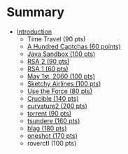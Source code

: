 # Summary

* [Introduction](README.md)
   * Time Travel (90 pts)
   * [A Hundred Captchas (60 points)](a_hundred_captchas_60_points.md)
   * [Java Sandbox (100 pts)](java_sandbox_100_pts.md)
   * [RSA 2 (90 pts)](rsa_2_90_pts.md)
   * [RSA 1 (60 pts)](rsa_1_60_pts.md)
   * [May 1st, 2060 (100 pts)](may_1st,_2060_100_pts.md)
   * [Sketchy Airlines (100 pts)](sketchy_airlines_100_pts.md)
   * [Use the Force (80 pts)](use_the_force_80_pts.md)
   * [Crucible (140 pts)](crucible_140_pts.md)
   * [curvature2 (200 pts)](curvature2_200_pts.md)
   * [torrent (90 pts)](torrent_90_pts.md)
   * [tsundere (160 pts)](tsundere_160_pts.md)
   * [blag (180 pts)](blag_180_pts.md)
   * [oneshot (170 pts)](oneshot_170_pts.md)
   * roverctl (100 pts)

